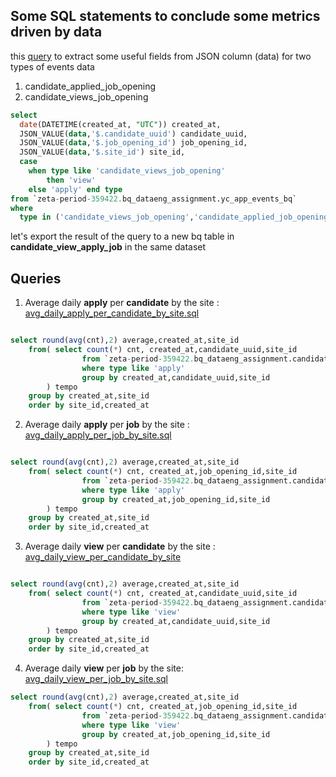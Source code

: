 ## Some SQL statements to conclude some metrics driven by data
this [query](extracting_candidate_job_view_apply.sql) to extract some useful fields from JSON column (data) for two types of events data 
1. candidate_applied_job_opening
2. candidate_views_job_opening

``` sql
select 
  date(DATETIME(created_at, "UTC")) created_at,
  JSON_VALUE(data,'$.candidate_uuid') candidate_uuid,
  JSON_VALUE(data,'$.job_opening_id') job_opening_id,
  JSON_VALUE(data,'$.site_id') site_id,
  case 
    when type like 'candidate_views_job_opening' 
        then 'view' 
    else 'apply' end type 
from `zeta-period-359422.bq_dataeng_assignment.yc_app_events_bq`
where 
  type in ('candidate_views_job_opening','candidate_applied_job_opening')
```

let's export the result of the query to a new bq table in **candidate_view_apply_job** in the same dataset

## Queries 

1. Average daily **apply** per **candidate** by the site :
[avg_daily_apply_per_candidate_by_site.sql](avg_daily_apply_per_candidate_by_site.sql)

``` sql

select round(avg(cnt),2) average,created_at,site_id 
    from( select count(*) cnt, created_at,candidate_uuid,site_id 
                from `zeta-period-359422.bq_dataeng_assignment.candidate_view_apply_job`
                where type like 'apply'
                group by created_at,candidate_uuid,site_id
        ) tempo
    group by created_at,site_id
    order by site_id,created_at
```

2. Average daily **apply** per **job** by the site :
[avg_daily_apply_per_job_by_site.sql](avg_daily_apply_per_job_by_site.sql)

``` sql

select round(avg(cnt),2) average,created_at,site_id 
    from( select count(*) cnt, created_at,job_opening_id,site_id 
                from `zeta-period-359422.bq_dataeng_assignment.candidate_view_apply_job`
                where type like 'apply'
                group by created_at,job_opening_id,site_id
        ) tempo
    group by created_at,site_id
    order by site_id,created_at
```

3. Average daily **view** per **candidate** by the site :
[avg_daily_view_per_candidate_by_site](avg_daily_view_per_candidate_by_site.sql)

```sql

select round(avg(cnt),2) average,created_at,site_id 
    from( select count(*) cnt, created_at,candidate_uuid,site_id 
                from `zeta-period-359422.bq_dataeng_assignment.candidate_view_apply_job`
                where type like 'view'
                group by created_at,candidate_uuid,site_id
        ) tempo
    group by created_at,site_id
    order by site_id,created_at
```

4. Average daily **view** per **job** by the site:
[avg_daily_view_per_job_by_site.sql](avg_daily_view_per_job_by_site.sql)

``` sql
select round(avg(cnt),2) average,created_at,site_id 
    from( select count(*) cnt, created_at,job_opening_id,site_id 
                from `zeta-period-359422.bq_dataeng_assignment.candidate_view_apply_job`
                where type like 'view'
                group by created_at,job_opening_id,site_id
        ) tempo
    group by created_at,site_id
    order by site_id,created_at
```
